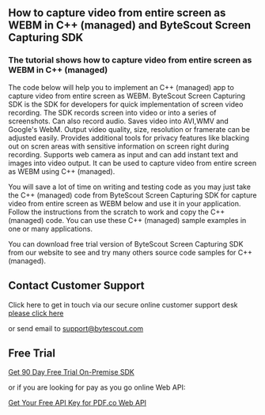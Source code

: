 ## How to capture video from entire screen as WEBM in C++ (managed) and ByteScout Screen Capturing SDK

### The tutorial shows how to capture video from entire screen as WEBM in C++ (managed)

The code below will help you to implement an C++ (managed) app to capture video from entire screen as WEBM. ByteScout Screen Capturing SDK is the SDK for developers for quick implementation of screen video recording. The SDK records screen into video or into a series of screenshots. Can also record audio. Saves video into AVI,WMV and Google's WebM. Output video quality, size, resolution or framerate can be adjusted easily. Provides additional tools for privacy features like blacking out on scren areas with sensitive information on screen right during recording. Supports web camera as input and can add instant text and images into video output. It can be used to capture video from entire screen as WEBM using C++ (managed).

You will save a lot of time on writing and testing code as you may just take the C++ (managed) code from ByteScout Screen Capturing SDK for capture video from entire screen as WEBM below and use it in your application. Follow the instructions from the scratch to work and copy the C++ (managed) code. You can use these C++ (managed) sample examples in one or many applications.

You can download free trial version of ByteScout Screen Capturing SDK from our website to see and try many others source code samples for C++ (managed).

## Contact Customer Support

Click here to get in touch via our secure online customer support desk [please click here](https://bytescout.zendesk.com/hc/en-us/requests/new?subject=ByteScout%20Screen%20Capturing%20SDK%20Question)

or send email to [support@bytescout.com](mailto:support@bytescout.com?subject=ByteScout%20Screen%20Capturing%20SDK%20Question) 

## Free Trial

[Get 90 Day Free Trial On-Premise SDK](https://bytescout.com/download/web-installer?utm_source=github-readme)

or if you are looking for pay as you go online Web API:

[Get Your Free API Key for PDF.co Web API](https://pdf.co/documentation/api?utm_source=github-readme)